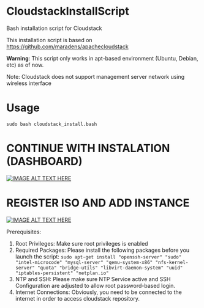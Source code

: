 # CloudstackInstallScript
Bash installation script for Cloudstack

This installation script is based on https://github.com/maradens/apachecloudstack

**Warning**: This script only works in apt-based environment (Ubuntu, Debian, etc) as of now.

Note: Cloudstack does not support management server network using wireless interface

# Usage
`sudo bash cloudstack_install.bash`

# CONTINUE WITH INSTALATION (DASHBOARD)
[![IMAGE ALT TEXT HERE](https://img.youtube.com/vi/kO7uZVOm9fw/0.jpg)](https://www.youtube.com/watch?v=kO7uZVOm9fw)

# REGISTER ISO AND ADD INSTANCE
[![IMAGE ALT TEXT HERE](https://img.youtube.com/vi/0sKBQg9rr50/0.jpg)](https://www.youtube.com/watch?v=0sKBQg9rr50)

Prerequisites:
1. Root Privileges: Make sure root privileges is enabled
2. Required Packages: Please install the following packages before you launch the script: `sudo apt-get install "openssh-server" "sudo" "intel-microcode" "mysql-server" "qemu-system-x86" "nfs-kernel-server" "quota" "bridge-utils" "libvirt-daemon-system" "uuid" "iptables-persistent" "netplan.io"`
3. NTP and SSH: Please make sure NTP Service active and SSH Configuration are adjusted to allow root password-based login.
4. Internet Connections: Obviously, you need to be connected to the internet in order to access cloudstack repository.
